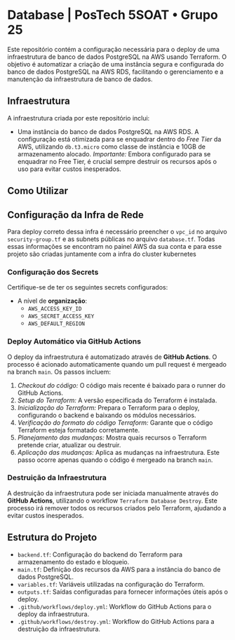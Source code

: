 # Database | PosTech 5SOAT • Grupo 25

Este repositório contém a configuração necessária para o deploy de uma infraestrutura de banco de dados PostgreSQL na AWS usando Terraform. O objetivo é automatizar a criação de uma instância segura e configurada do banco de dados PostgreSQL na AWS RDS, facilitando o gerenciamento e a manutenção da infraestrutura de banco de dados.

## Infraestrutura

A infraestrutura criada por este repositório inclui:

- Uma instância do banco de dados PostgreSQL na AWS RDS. A configuração está otimizada para se enquadrar dentro do *Free Tier* da AWS, utilizando `db.t3.micro` como classe de instância e 10GB de armazenamento alocado. *Importante:* Embora configurado para se enquadrar no Free Tier, é crucial sempre destruir os recursos após o uso para evitar custos inesperados.

## Como Utilizar

## Configuração da Infra de Rede

Para deploy correto dessa infra é necessário preencher o `vpc_id` no arquivo `security-group.tf` e as subnets públicas no arquivo `database.tf`. Todas essas informações se encontram no painel AWS da sua conta e para esse projeto são criadas juntamente com a infra do cluster kubernetes

### Configuração dos Secrets

Certifique-se de ter os seguintes secrets configurados:

- A nível de **organização**:
  - `AWS_ACCESS_KEY_ID`
  - `AWS_SECRET_ACCESS_KEY`
  - `AWS_DEFAULT_REGION`


### Deploy Automático via GitHub Actions

O deploy da infraestrutura é automatizado através de **GitHub Actions**. O processo é acionado automaticamente quando um pull request é mergeado na branch `main`. Os passos incluem:

1. *Checkout do código:* O código mais recente é baixado para o runner do GitHub Actions.
2. *Setup do Terraform:* A versão especificada do Terraform é instalada.
3. *Inicialização do Terraform:* Prepara o Terraform para o deploy, configurando o backend e baixando os módulos necessários.
4. *Verificação do formato do código Terraform:* Garante que o código Terraform esteja formatado corretamente.
5. *Planejamento das mudanças:* Mostra quais recursos o Terraform pretende criar, atualizar ou destruir.
6. *Aplicação das mudanças:* Aplica as mudanças na infraestrutura. Este passo ocorre apenas quando o código é mergeado na branch `main`.

### Destruição da Infraestrutura

A destruição da infraestrutura pode ser iniciada manualmente através do **GitHub Actions**, utilizando o workflow `Terraform Database Destroy`. Este processo irá remover todos os recursos criados pelo Terraform, ajudando a evitar custos inesperados.

## Estrutura do Projeto

- `backend.tf`: Configuração do backend do Terraform para armazenamento do estado e bloqueio.
- `main.tf`: Definição dos recursos da AWS para a instância do banco de dados PostgreSQL.
- `variables.tf`: Variáveis utilizadas na configuração do Terraform.
- `outputs.tf`: Saídas configuradas para fornecer informações úteis após o deploy.
- `.github/workflows/deploy.yml`: Workflow do GitHub Actions para o deploy da infraestrutura.
- `.github/workflows/destroy.yml`: Workflow do GitHub Actions para a destruição da infraestrutura.
